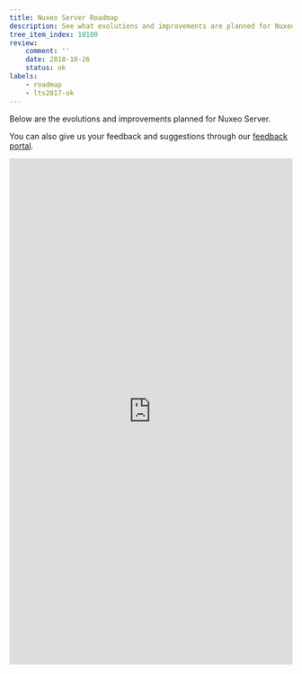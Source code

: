 ```yaml
---
title: Nuxeo Server Roadmap
description: See what evolutions and improvements are planned for Nuxeo Server
tree_item_index: 10100
review:
    comment: ''
    date: 2018-10-26
    status: ok
labels:
    - roadmap
    - lts2017-ok
---
```


Below are the evolutions and improvements planned for Nuxeo Server.</br>

You can also give us your feedback and suggestions through our [feedback portal](https://portal.prodpad.com/7cdff94a-f166-11e7-93bc-06df22ffaf6f).
<iframe src='https://ext.prodpad.com/ext/roadmap/1895d70b6faf428ad7587aecf7873c5f89bc5997' height='900' width='100%' frameborder='0'></iframe>
